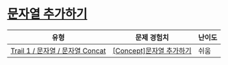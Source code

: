 # [문자열 추가하기](https://www.codetree.ai/trails/complete/curated-cards/intro-add-spring)

|유형|문제 경험치|난이도|
|---|---|---|
|[Trail 1 / 문자열 / 문자열 Concat](https://www.codetree.ai/trail-info/novice-low/)|[[Concept]문자열 추가하기](https://www.codetree.ai/trails/complete/curated-cards/intro-add-spring/)|쉬움|

